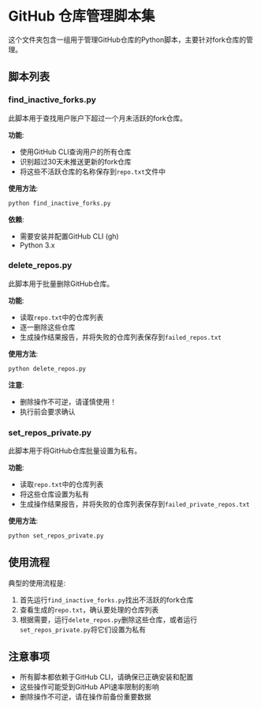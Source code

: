 # GitHub 仓库管理脚本集

这个文件夹包含一组用于管理GitHub仓库的Python脚本，主要针对fork仓库的管理。

## 脚本列表

### find_inactive_forks.py

此脚本用于查找用户账户下超过一个月未活跃的fork仓库。

**功能**:
- 使用GitHub CLI查询用户的所有仓库
- 识别超过30天未推送更新的fork仓库
- 将这些不活跃仓库的名称保存到`repo.txt`文件中

**使用方法**:
```bash
python find_inactive_forks.py
```

**依赖**:
- 需要安装并配置GitHub CLI (gh)
- Python 3.x

### delete_repos.py

此脚本用于批量删除GitHub仓库。

**功能**:
- 读取`repo.txt`中的仓库列表
- 逐一删除这些仓库
- 生成操作结果报告，并将失败的仓库列表保存到`failed_repos.txt`

**使用方法**:
```bash
python delete_repos.py
```

**注意**:
- 删除操作不可逆，请谨慎使用！
- 执行前会要求确认

### set_repos_private.py

此脚本用于将GitHub仓库批量设置为私有。

**功能**:
- 读取`repo.txt`中的仓库列表
- 将这些仓库设置为私有
- 生成操作结果报告，并将失败的仓库列表保存到`failed_private_repos.txt`

**使用方法**:
```bash
python set_repos_private.py
```

## 使用流程

典型的使用流程是:

1. 首先运行`find_inactive_forks.py`找出不活跃的fork仓库
2. 查看生成的`repo.txt`，确认要处理的仓库列表
3. 根据需要，运行`delete_repos.py`删除这些仓库，或者运行`set_repos_private.py`将它们设置为私有

## 注意事项

- 所有脚本都依赖于GitHub CLI，请确保已正确安装和配置
- 这些操作可能受到GitHub API速率限制的影响
- 删除操作不可逆，请在操作前备份重要数据
